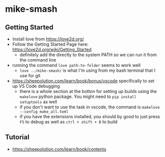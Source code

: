 # mike-smash

## Getting Started

- Install love from https://love2d.org/
- Follow the Getting Started Page here: https://love2d.org/wiki/Getting_Started
  - definitely add the directly to the system PATH so we can run it from the command line
- running the command `love path-to-folder` seems to work well
  - `love ../mike-smash/` is what I'm using from my bash terminal that I use for git
- https://sheepolution.com/learn/book/bonus/vscode specifically to set up VS Code debugging
  - there is a whole section at the botton for setting up builds using the `makelove` python package. You might need to `pip install setuptools` as well
  - if you don't want to use the task in vscode, the command is `makelove --config make_all.toml`
  - if you have the extensions installed, you should by good to just press `F5` to debug as well as `ctrl + shift + B` to build

## Tutorial

- https://sheepolution.com/learn/book/contents
